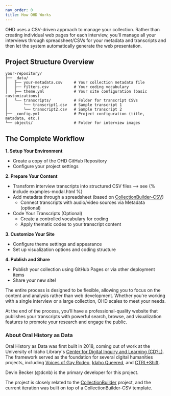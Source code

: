 ```yaml
---
nav_order: 0
title: How OHD Works
---
```


OHD uses a CSV-driven approach to manage your collection. Rather than creating individual web pages for each interview, you'll manage all your interviews through spreadsheet/CSVs for your metadata and transcripts and then let the system automatically generate the web presentation.

## Project Structure Overview

```
your-repository/
├── _data/
│   ├── your-metadata.csv     # Your collection metadata file
│   ├── filters.csv           # Your coding vocabulary
│   ├── theme.yml             # Your site configuration (basic customizations)
│   └── transcripts/          # Folder for transcript CSVs
│       └── transcript1.csv   # Sample transcript 1
│       └── transcript2.csv   # Sample transcript 2
├── _config.yml               # Project configuration (title, metadata, etc.)
└── objects/                  # Folder for interview images
```


## The Complete Workflow

**1. Setup Your Environment**
- Create a copy of the OHD GitHub Repository
- Configure your project settings

**2. Prepare Your Content**
- Transform interview transcripts into structured CSV files --> see {% include examples-modal.html %}
- Add metadata through a spreadsheet (based on [CollectionBuilder-CSV](https://collectionbuilder.github.io/cb-docs/docs/metadata/csv_metadata/))
    - Connect transcripts with audio/video sources via Metadata (optional)
- Code Your Transcripts (Optional)
    - Create a controlled vocabulary for coding
    - Apply thematic codes to your transcript content

**3. Customize Your Site**
- Configure theme settings and appearance
- Set up visualization options and coding structure

**4. Publish and Share**
- Publish your collection using GitHub Pages or via other deployment items
- Share your new site!

The entire process is designed to be flexible, allowing you to focus on the content and analysis rather than web development. Whether you're working with a single interview or a large collection, OHD scales to meet your needs.

At the end of the process, you’ll have a professional-quality website that publishes your transcripts with powerful search, browse, and visualization features to promote your research and engage the public.

### About Oral History as Data

Oral History as Data was first built in 2018, coming out of work at the University of Idaho Library's [Center for Digital Inquiry and Learning (CD?L)](https://cdil.lib.uidaho.edu/). 
The framework served as the foundation for several digital humanities projects, including [Voices of Gay Rodeo](https://www.voicesofgayrodeo.com/), [Idaho Queered](https://www.lib.uidaho.edu/queered/), and [CTRL+Shift](https://ctrl-shift.org/).

Devin Becker (@dcnb) is the primary developer for this project.

The project is closely related to the [CollectionBuilder](https://collectionbuilder.github.io/) project, and the current iteration was built on top of a CollectionBuilder-CSV template. 



